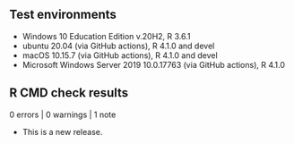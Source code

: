 ## Test environments
* Windows 10 Education Edition v.20H2, R 3.6.1
* ubuntu 20.04 (via GitHub actions), R 4.1.0 and devel
* macOS 10.15.7 (via GitHub actions), R 4.1.0 and devel
* Microsoft Windows Server 2019 10.0.17763 (via GitHub actions), R 4.1.0

## R CMD check results

0 errors | 0 warnings | 1 note

* This is a new release.
